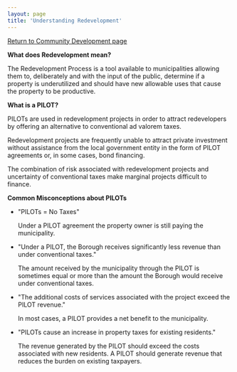 ```yaml
---
layout: page
title: 'Understanding Redevelopment'
---
```


[Return to Community Development page](/community-development/)


**What does Redevelopment mean?**

The Redevelopment Process is a tool available to municipalities allowing them to, deliberately and with the input of the public, determine if a property is underutilized and should have new allowable uses that cause the property to be productive.  

**What is a PILOT?**

PILOTs are used in redevelopment projects in order to attract redevelopers by offering an alternative to conventional ad valorem taxes.

Redevelopment projects are frequently unable to attract private investment without assistance from the local government entity in the form of PILOT agreements or, in some cases, bond financing.

The combination of risk associated with redevelopment projects and uncertainty of conventional taxes make marginal projects difficult to finance.

**Common Misconceptions about PILOTs**

- "PILOTs = No Taxes"

  Under a PILOT agreement the property owner is still paying the municipality.

- "Under a PILOT, the Borough receives significantly less revenue than under conventional taxes."

  The amount received by the municipality through the PILOT is sometimes equal or more than the amount the Borough would receive under conventional taxes.

- "The additional costs of services associated with the project exceed the PILOT revenue."

  In most cases, a PILOT provides a net benefit to the municipality.

- "PILOTs cause an increase in property taxes for existing residents."

   The revenue generated by the PILOT should exceed the costs associated with new residents.  A PILOT should generate revenue that reduces the burden on existing taxpayers.

